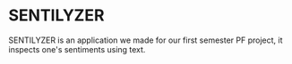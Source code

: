 # SENTILYZER
SENTILYZER is an application we made for our first semester PF project, it inspects one's sentiments using text.
